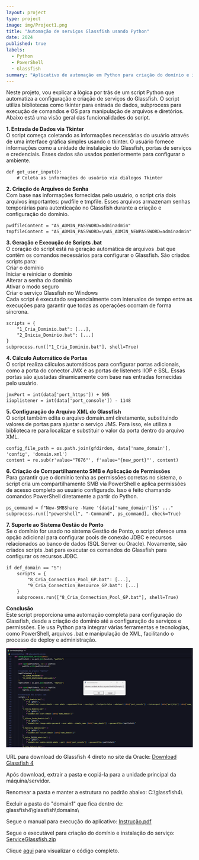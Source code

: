 ```yaml
---
layout: project
type: project
image: img/Project1.png
title: "Automação de serviços Glassfish usando Python"
date: 2024
published: true
labels:
  - Python
  - PowerShell
  - Glassfish
summary: "Aplicativo de automação em Python para criação do domínio e instalação do serviço do Glassfish"
---
```


Neste projeto, vou explicar a lógica por trás de um script Python que automatiza a configuração e criação de serviços do Glassfish. O script utiliza bibliotecas como tkinter para entrada de dados, subprocess para execução de comandos e OS para manipulação de arquivos e diretórios. Abaixo está uma visão geral das funcionalidades do script.

<b>1. Entrada de Dados via Tkinter</b> <br/>
O script começa coletando as informações necessárias do usuário através de uma interface gráfica simples usando o tkinter. O usuário fornece informações como a unidade de instalação do Glassfish, portas de serviços e credenciais. Esses dados são usados posteriormente para configurar o ambiente. <br/>

```
def get_user_input():
    # Coleta as informações do usuário via diálogos Tkinter
```

<b>2. Criação de Arquivos de Senha</b> <br/>
Com base nas informações fornecidas pelo usuário, o script cria dois arquivos importantes: pwdfile e tmpfile. Esses arquivos armazenam senhas temporárias para autenticação no Glassfish durante a criação e configuração do domínio.

```
pwdfileContent = "AS_ADMIN_PASSWORD=adminadmin"
tmpfileContent = "AS_ADMIN_PASSWORD=\nAS_ADMIN_NEWPASSWORD=adminadmin"
```

<b>3. Geração e Execução de Scripts .bat</b> <br/>
O coração do script está na geração automática de arquivos .bat que contêm os comandos necessários para configurar o Glassfish. São criados scripts para: <br/>
Criar o domínio <br/>
Iniciar e reiniciar o domínio <br/>
Alterar a senha do domínio <br/>
Ativar o modo seguro <br/>
Criar o serviço Glassfish no Windows <br/>
Cada script é executado sequencialmente com intervalos de tempo entre as execuções para garantir que todas as operações ocorram de forma síncrona. <br/>

```
scripts = {
    "1_Cria_Dominio.bat": [...],
    "2_Inicia_Dominio.bat": [...]
}
subprocess.run(["1_Cria_Dominio.bat"], shell=True)
```

<b>4. Cálculo Automático de Portas</b> <br/>
O script realiza cálculos automáticos para configurar portas adicionais, como a porta do conector JMX e as portas de listeners IIOP e SSL. Essas portas são ajustadas dinamicamente com base nas entradas fornecidas pelo usuário.

```
jmxPort = int(data['port_https']) + 505
iioplistener = int(data['port_console']) - 1148
```

<b>5. Configuração do Arquivo XML do Glassfish</b> <br/>
O script também edita o arquivo domain.xml diretamente, substituindo valores de portas para ajustar o serviço JMS. Para isso, ele utiliza a biblioteca re para localizar e substituir o valor da porta dentro do arquivo XML.

```
config_file_path = os.path.join(gfdirdom, data['name_domain'], 'config', 'domain.xml')
content = re.sub(r'value="7676"', f'value="{new_port}"', content)
```

<b>6. Criação de Compartilhamento SMB e Aplicação de Permissões</b> <br/>
Para garantir que o domínio tenha as permissões corretas no sistema, o script cria um compartilhamento SMB via PowerShell e aplica permissões de acesso completo ao usuário configurado. Isso é feito chamando comandos PowerShell diretamente a partir do Python.

```
ps_command = f"New-SMBShare -Name '{data['name_domain']}$' ..."
subprocess.run(["powershell", "-Command", ps_command], check=True)
```

<b>7. Suporte ao Sistema Gestão de Ponto</b> <br/>
Se o domínio for usado no sistema Gestão de Ponto, o script oferece uma opção adicional para configurar pools de conexão JDBC e recursos relacionados ao banco de dados (SQL Server ou Oracle). Novamente, são criados scripts .bat para executar os comandos do Glassfish para configurar os recursos JDBC.

```
if def_domain == "S":
    scripts = {
        "8_Cria_Connection_Pool_GP.bat": [...],
        "9_Cria_Connection_Resource_GP.bat": [...]
    }
    subprocess.run(["8_Cria_Connection_Pool_GP.bat"], shell=True)
```

<b>Conclusão</b> <br/>
Este script proporciona uma automação completa para configuração do Glassfish, desde a criação do domínio até a configuração de serviços e permissões. Ele usa Python para integrar várias ferramentas e tecnologias, como PowerShell, arquivos .bat e manipulação de XML, facilitando o processo de deploy e administração.

<img class="img-fluid" src="../img/ServiceGlassfish.png">

URL para download do Glassfish 4 direto no site da Oracle:
[Download Glassfish 4](http://download.oracle.com/glassfish/4.0/release/glassfish-4.0.zip)

Após download, extrair a pasta e copiá-la para a unidade principal da máquina/servidor.

Renomear a pasta e manter a estrutura no padrão abaixo:
C:\glassfish4\

Excluir a pasta do "domain1" que fica dentro de:
glassfish4\glassfish\domains\

Segue o manual para execução do aplicativo:
[Instrução.pdf](https://github.com/user-attachments/files/16870176/Script.para.criacao.do.dominio.e.instalacao.do.servico.do.Glassfish.pdf)

Segue o executável para criação do domínio e instalação do serviço:
[ServiceGlassfish.zip](https://github.com/user-attachments/files/16861661/ServiceGlassfish.zip)

Clique [aqui](https://github.com/igordriguess/GlassfishServicePython/blob/main/GlassfishService.py) para visualizar o código completo.
